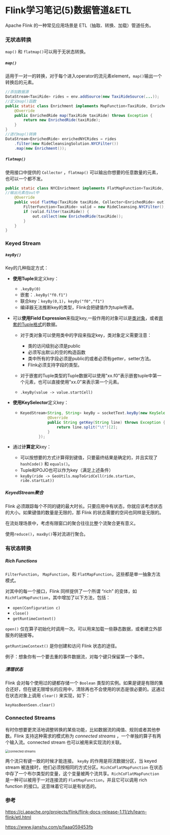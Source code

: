 # Flink学习笔记(5)数据管道&ETL

Apache Flink 的一种常见应用场景是 ETL（抽取、转换、加载）管道任务。

### 无状态转换

`map()` 和 `flatmap()`可以用于无状态转换。

##### `map()`

适用于一对一的转换，对于每个进入operator的流元素element，`map()`输出一个转换后的元素。

```java
//添加数据源
DataStream<TaxiRide> rides = env.addSource(new TaxiRideSource(...));
//定义map()函数
public static class Enrichment implements MapFunction<TaxiRide, EnrichedRide> {
    @Override
    public EnrichedRide map(TaxiRide taxiRide) throws Exception {
        return new EnrichedRide(taxiRide);
    }
}
//进行map()转换
DataStream<EnrichedRide> enrichedNYCRides = rides
    .filter(new RideCleansingSolution.NYCFilter())
    .map(new Enrichment());
```

##### `flatmap()`

使用接口中提供的 `Collector` ，`flatmap()` 可以输出你想要的任意数量的元素，也可以一个都不发。

```java
public static class NYCEnrichment implements FlatMapFunction<TaxiRide, EnrichedRide> {
//输出元素在out中
    @Override
    public void flatMap(TaxiRide taxiRide, Collector<EnrichedRide> out) throws Exception {
        FilterFunction<TaxiRide> valid = new RideCleansing.NYCFilter();
        if (valid.filter(taxiRide)) {
            out.collect(new EnrichedRide(taxiRide));
        }
    }
}
```

### Keyed Stream

##### `keyBy()`

Key的几种指定方式：

- **使用Tuple**来定义key：

  - `.keyBy(0)`
  - 嵌套：`.keyBy("f0.f1")`
  - 联合key：`keyBy(0,1)`，`keyBy("f0","f1")`
  - 编译器无法推断key的类型，Flink会把键值作为tuple传递。

- 可以**使用Field Expression**来指定key,一般作用的对象可以是<u>类对象</u>，或者<u>嵌套的Tuple格式</u>的数据。

  - 对于类对象可以使用类中的字段来指定key，类对象定义需要注意：
    - 类的访问级别必须是public
    - 必须写出默认的空的构造函数
    - 类中所有的字段必须是public的或者必须有getter，setter方法。
    - Flink必须支持字段的类型。

  - 对于嵌套的Tuple类型的Tuple数据可以使用"xx.f0"表示嵌套tuple中第一个元素，也可以直接使用”xx.0”来表示第一个元素。
  -  `.keyBy(value -> value.startCell)`

- **使用KeySelector**定义key：

  - ```java
    KeyedStream<String, String> keyBy = socketText.keyBy(new KeySelector<String, String>() {
                @Override
                public String getKey(String line) throws Exception {
                    return line.split("\t")[2];
                }
            });
    ```

- 通过**计算定义**key：
  - 可以按想要的方式计算得到键值，只要最终结果是确定的，并且实现了 `hashCode()` 和 `equals()`。
  - Tuple和POJO也可以作为key（满足上述条件）
  - `keyBy(ride -> GeoUtils.mapToGridCell(ride.startLon, ride.startLat))`

##### KeyedStream聚合

Flink 必须跟踪每个不同的键的最大时长。只要应用中有状态，你就应该考虑状态的大小。如果键值的数量是无限的，那 Flink 的状态需要的空间也同样是无限的。

在流处理场景中，考虑有限窗口的聚合往往比整个流聚合更有意义。

使用`reduce()`，`maxBy()`等对流进行聚合。

### 有状态转换

##### Rich Functions

`FilterFunction`， `MapFunction`，和 `FlatMapFunction`，这些都是单一抽象方法模式。

对其中的每一个接口，Flink 同样提供了一个所谓 “rich” 的变体，如 `RichFlatMapFunction`，其中增加了以下方法，包括：

- `open(Configuration c)`
- `close()`
- `getRuntimeContext()`

`open()` 仅在算子初始化时调用一次。可以用来加载一些静态数据，或者建立外部服务的链接等。

`getRuntimeContext()` 是你创建和访问 Flink 状态的途径。

例子：想象你有一个要去重的事件数据流，对每个键只保留第一个事件。

##### 清理状态

Flink 会对每个使用过的键都存储一个 `Boolean` 类型的实例。如果是键是有限的集合还好，但在键无限增长的应用中，清除再也不会使用的状态是很必要的。这通过在状态对象上调用 `clear()` 来实现，如下：

```
keyHasBeenSeen.clear()
```

### Connected Streams

有时你想要更灵活地调整转换的某些功能，比如数据流的阈值、规则或者其他参数。Flink 支持这种需求的模式称为 *connected streams* ，一个单独的算子有两个输入流。connected stream 也可以被用来实现流的关联。

<img src="https://ci.apache.org/projects/flink/flink-docs-release-1.11/fig/connected-streams.svg" alt="connected streams" style="zoom: 67%;" />

两个流只有键一致的时候才能连接。 `keyBy` 的作用是将流数据分区，当 keyed stream 被连接时，他们必须按相同的方式分区。`RichCoFlatMapFunction` 在状态中存了一个布尔类型的变量，这个变量被两个流共享。`RichCoFlatMapFunction` 是一种可以被用于一对连接流的 `FlatMapFunction`，并且它可以调用 rich function 的接口。这意味着它可以是有状态的。

### 参考

https://ci.apache.org/projects/flink/flink-docs-release-1.11/zh/learn-flink/etl.html

https://www.jianshu.com/p/faaa059453fb
